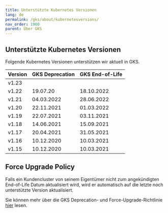 ```yaml
---
title: Unterstützte Kubernetes Versionen
lang: de
permalink: /gks/about/kubernetesversions/
nav_order: 1900
parent: Über GKS
---
```

<!-- LTeX:  language=de-DE -->

## Unterstützte Kubernetes Versionen

Folgende Kubernetes Versionen unterstützen wir aktuell in GKS.

| Version | GKS Deprecation| GKS End-of-Life |
|---------|-----------------|------------------|
| v1.23   |                 |                  |
| v1.22   | 19.07.20        | 18.10.2022       |
| v1.21   | 04.03.2022      | 28.06.2022       |
| v1.20   | 22.11.2021      | 01.03.2022       |
| v1.19   | 22.07.2021      | 03.11.2021       |
| v1.18   | 14.06.2021      | 15.09.2021       |
| v1.17   | 20.04.2021      | 31.05.2021       |
| v1.16   | 10.12.2020      | 10.03.2021       |
| v1.15   | 10.12.2020      | 10.03.2021       |

## Force Upgrade Policy

Falls ein Kundencluster von seinem Eigentümer nicht zum angekündigten End-of-Life Datum aktualisiert wird, wird er automatisch auf die letzte noch unterstützte Version aktualisiert.

Sie können mehr über die GKS Deprecation- und Force-Upgrade-Richtlinie [hier](../../clusterlifecycle/deprecationpolicy) lesen.
